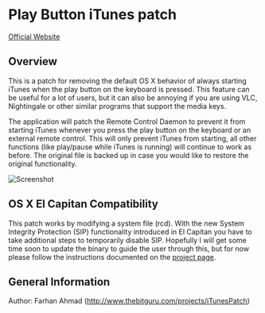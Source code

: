 Play Button iTunes patch
========================

[Official Website](http://www.thebitguru.com/projects/iTunesPatch)

Overview
--------
This is a patch for removing the default OS X behavior of always starting iTunes when the play button on the keyboard is pressed. This feature can be useful for a lot of users, but it can also be annoying if you are using VLC, Nightingale or other similar programs that support the media keys.

The application will patch the Remote Control Daemon to prevent it from starting iTunes whenever you press the play button on the keyboard or an external remote control. This will only prevent iTunes from starting, all other functions (like play/pause while iTunes is running) will continue to work as before. The original file is backed up in case you would like to restore the original functionality.

![Screenshot](Images/Screenshot-1.0.png "Screenshot")

OS X El Capitan Compatibility
--------

This patch works by modifying a system file (rcd). With the new System Integrity Protection (SIP) functionality introduced in El Capitan you have to take additional steps to temporarily disable SIP. Hopefully I will get some time soon to update the binary to guide the user through this, but for now please follow the instructions documented on the [project page](http://www.thebitguru.com/projects/iTunesPatch).


General Information
-------------------
Author: Farhan Ahmad (<http://www.thebitguru.com/projects/iTunesPatch>)
